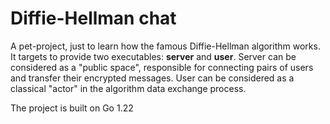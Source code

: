 # Diffie-Hellman chat


A pet-project, just to learn how the famous Diffie-Hellman algorithm works. It targets to provide two executables: __server__ and __user__. Server can be considered as a "public space", responsible for connecting pairs of users and transfer their encrypted messages. User can be considered as a classical "actor" in the algorithm data exchange process.

The project is built on Go 1.22